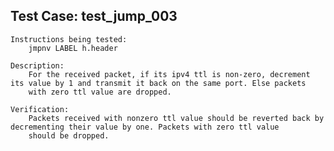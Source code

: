 Test Case: test_jump_003
------------------------

    Instructions being tested:
        jmpnv LABEL h.header

    Description:
        For the received packet, if its ipv4 ttl is non-zero, decrement its value by 1 and transmit it back on the same port. Else packets
        with zero ttl value are dropped.

    Verification:
        Packets received with nonzero ttl value should be reverted back by decrementing their value by one. Packets with zero ttl value
        should be dropped.
